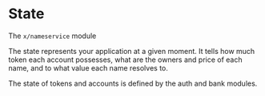 <!--
order: 2
-->

# State

The `x/nameservice` module

The state represents your application at a given moment. It tells how much token each account possesses, what are the owners and price of each name, and to what value each name resolves to.

The state of tokens and accounts is defined by the auth and bank modules.

<!-- mostly placeholder, how is state different than events? where can I find the state details for nameservice? -->
